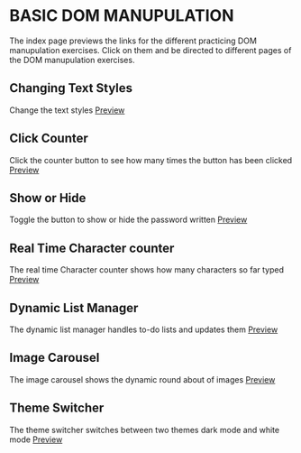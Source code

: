# BASIC DOM MANUPULATION

The index page previews the links for the different practicing DOM manupulation exercises.
Click on them and be directed to different pages of the DOM manupulation exercises.

## Changing Text Styles

Change the text styles [Preview](https://basicdommanupulation.netlify.app/basicdom/1-changetextstyle/)

## Click Counter

Click the counter button to see how many times the button has been clicked [Preview](https://basicdommanupulation.netlify.app/basicdom/2-clickcounter/)

## Show or Hide

Toggle the button to show or hide the password written [Preview](https://basicdommanupulation.netlify.app/basicdom/3-showhidepassword/)

## Real Time Character counter

The real time Character counter shows how many characters so far typed [Preview](https://basicdommanupulation.netlify.app/basicdom/4-realtimecounter/)

## Dynamic List Manager

The dynamic list manager handles to-do lists and updates them [Preview](https://basicdommanupulation.netlify.app/set2/1-dynamiclistmanager/)

## Image Carousel

The image carousel shows the dynamic round about of images [Preview](https://basicdommanupulation.netlify.app/set2/3-imagecarousel/)

## Theme Switcher

The theme switcher switches between two themes dark mode and white mode [Preview](https://basicdommanupulation.netlify.app/set2/4-themeswitcher/)
